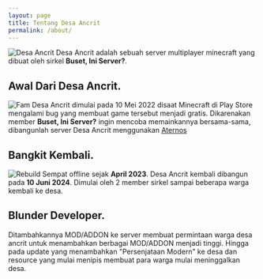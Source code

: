 ```yaml
---
layout: page
title: Tentang Desa Ancrit
permalink: /about/
---
```

![Desa Ancrit](https://cdn.discordapp.com/attachments/850030056633008198/1257819506777128960/title.png?ex=6685cb33&is=668479b3&hm=8ec6668651f48fff855aadc97147cfc014ccbb61ea4e191333dec1c170ca381e&)
Desa Ancrit adalah sebuah server multiplayer minecraft yang dibuat oleh sirkel **Buset, Ini Server?**.

## Awal Dari Desa Ancrit.
![Fam](https://cdn.discordapp.com/attachments/975760670748471357/975761425236656138/Screenshot_20220516-203244_Minecraft.jpg?ex=66855b24&is=668409a4&hm=1bd81b1b824fb19f624ccab04a93b9dd8189152d4ec1b8d6111031afeafe4c0a&)
Desa Ancrit dimulai pada 10 Mei 2022 disaat Minecraft di Play Store mengalami bug yang membuat game tersebut menjadi gratis. Dikarenakan member **Buset, Ini Server?** ingin mencoba memainkannya bersama-sama, dibangunlah server Desa Ancrit menggunakan [Aternos](aternos.org)

## Bangkit Kembali.
![Rebuild](https://cdn.discordapp.com/attachments/790529467700871168/1249473873045360660/IMG_20240610_042258.jpg?ex=6685c139&is=66846fb9&hm=c876beee7b4db1e7f56417218e2cfc59c7fdf585a2fea85564025d70388d7280&)
Sempat offline sejak **April 2023**. Desa Ancrit kembali dibangun pada **10 Juni 2024**. Dimulai oleh 2 member sirkel sampai beberapa warga kembali ke desa.
## Blunder Developer.
Ditambahkannya MOD/ADDON ke server membuat permintaan warga desa ancrit untuk menambahkan berbagai MOD/ADDON menjadi tinggi. Hingga pada update yang menambahkan "Persenjataan Modern" ke desa dan resource yang mulai menipis membuat para warga mulai meninggalkan desa.
